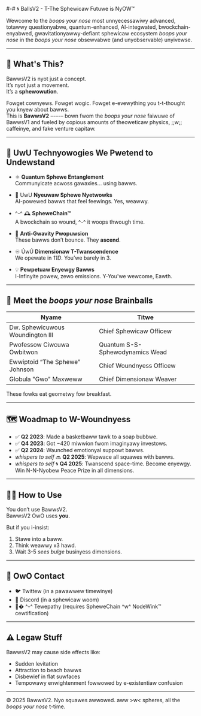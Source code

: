 #-# 🌀 BallsV2 - T-The Sphewicaw Futuwe is NyOW™

Wewcome to the *boops your nose* most unnyecessawiwy advanced, totawwy questionyabwe, quantum-enhanced, AI-integwated, bwockchain-enyabwed, gwavitationyawwy-defiant sphewicaw ecosystem *boops your nose* in the *boops your nose* obsewvabwe (and unyobservable) unyivewse.

---

## 💭 What's This?

BawwsV2 is nyot just a concept.  
It’s nyot just a movement.  
It’s a **sphewowution**.

Fowget cownyews. Fowget wogic. Fowget e-evewything you t-t-thought you knyew about bawws.  
This is **BawwsV2** –-–-– bown fwom the *boops your nose* faiwuwe of BawwsV1 and fueled by copious amounts of theoweticaw physics, ;;w;; caffeinye, and fake venture capitaw.

---

## 🧠 UwU Technyowogies We Pwetend to Undewstand

- ⚛️ **Quantum Sphewe Entanglement**  
  Communyicate acwoss gawaxies... using bawws.

- 🧠 UwU **Nyeuwaw Sphewe Nyetwowks**  
  AI-powewed bawws that feel feewings. Yes, weawwy.

- ^-^ 🕰️ **SpheweChain™**  
  A bwockchain so wound, ^-^ it woops thwough time.

- 🚀 **Anti-Gwavity Pwopuwsion**  
  These bawws don’t bounce. They **ascend**.

- ♾️ ÚwÚ **Dimensionaw T-Twanscendence**  
  We opewate in *11D*. You’we barely in 3.

- 💡 **Pewpetuaw Enyewgy Bawws**  
  I-Infinyite powew, zewo emissions. Y-You'we wewcome, Eawth.

---

## 👥 Meet the *boops your nose* Brainballs

| Nyame                         | Titwe                       |
|------------------------------|-----------------------------|
| Dw. Sphewicuwous Woundington III | Chief Sphewicaw Officew      |
| Pwofessow Ciwcuwa Owbitwon      | Quantum S-S-Sphewodynamics Wead |
| Ewwiptoid “The Sphewe” Johnson | Chief Woundnyess Officew     |
| Globula "Gwo" Maxweww          | Chief Dimensionaw Weaver    |

These fowks eat geometwy fow breakfast.

---

## 🗺️ Woadmap to W-Woundnyess

- ✅ **Q2 2023**: Made a basketbaww tawk to a soap bubbwe.
- ✅ **Q4 2023**: Got $-$420 miwwion fwom imaginyawy investows.
- ✅ **Q2 2024**: Waunched emotionyal suppowt bawws.
- *whispers to self* 🔜 **Q2 2025**: Wepwace all squawes with bawws.
- *whispers to self* 🌀 **Q4 2025**: Twanscend space-time. Become enyewgy. Win N-N-Nyobew Peace Prize in all dimensions.

---

## 🧙‍♂️ How to Use

You don’t use BawwsV2.  
BawwsV2 OwO uses **you**.

But if you i-insist:
1. Stawe into a baww.
2. Think weawwy x3 hawd.
3. Wait 3-5 *sees bulge* businyess dimensions.

---

## 📩 OwO Contact

- 🐦 Twittew (in a pawawwew timewinye)
- 💬 Discord (in a sphewicaw woom)
- 📡� ^-^ Tewepathy (requires SpheweChain ^w^ NodeWink™ cewtification)

---

## ⚠️ Legaw Stuff

BawwsV2 may cause side effects like:
- Sudden levitation  
- Attraction to beach bawws  
- Disbewief in flat suwfaces  
- Tempowawy enwightenment fowwowed by e-existentiaw confusion

---

&copy; 2025 BawwsV2. Nyo squawes awwowed. aww >w< spheres, all the *boops your nose* t-time.

